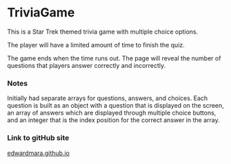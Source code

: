 # TriviaGame
This is a Star Trek themed trivia game with multiple choice options.

The player will have a limited amount of time to finish the quiz. 

The game ends when the time runs out. The page will reveal the number of questions that players answer correctly and incorrectly.

<h3>Notes</h3>
Initially had separate arrays for questions, answers, and choices. Each question is built as an object with a question that is displayed on the screen, an array of answers which are displayed through multiple choice buttons, and an integer that is the index position for the correct answer in the array.

<h3>Link to gitHub site</h3>
<a href="https://edwardmara.github.io/TriviaGame/">edwardmara.github.io</a>

